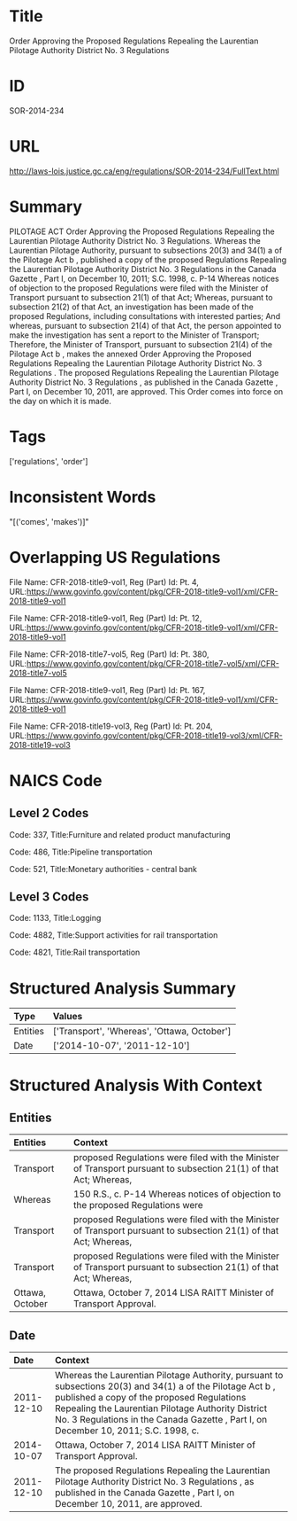 # Title
Order Approving the Proposed Regulations Repealing the Laurentian Pilotage Authority District No. 3 Regulations


# ID
SOR-2014-234

# URL
http://laws-lois.justice.gc.ca/eng/regulations/SOR-2014-234/FullText.html


# Summary
PILOTAGE ACT Order Approving the Proposed Regulations Repealing the Laurentian Pilotage Authority District No. 3 Regulations.
Whereas the Laurentian Pilotage Authority, pursuant to subsections 20(3) and 34(1) a  of the  Pilotage Act b , published a copy of the proposed  Regulations Repealing the Laurentian Pilotage Authority District No. 3 Regulations  in the  Canada Gazette , Part I, on December 10, 2011; S.C. 1998, c.
P-14 Whereas notices of objection to the proposed Regulations were filed with the Minister of Transport pursuant to subsection 21(1) of that Act; Whereas, pursuant to subsection 21(2) of that Act, an investigation has been made of the proposed Regulations, including consultations with interested parties; And whereas, pursuant to subsection 21(4) of that Act, the person appointed to make the investigation has sent a report to the Minister of Transport; Therefore, the Minister of Transport, pursuant to subsection 21(4) of the  Pilotage Act b , makes the annexed  Order Approving the Proposed Regulations Repealing the Laurentian Pilotage Authority District No. 3 Regulations .
The proposed  Regulations Repealing the Laurentian Pilotage Authority District No. 3 Regulations , as published in the  Canada Gazette , Part I, on December 10, 2011, are approved.
This Order comes into force on the day on which it is made.


# Tags
['regulations', 'order']


# Inconsistent Words
"[('comes', 'makes')]"


# Overlapping US Regulations
File Name: CFR-2018-title9-vol1, Reg (Part) Id: Pt. 4, URL:https://www.govinfo.gov/content/pkg/CFR-2018-title9-vol1/xml/CFR-2018-title9-vol1

File Name: CFR-2018-title9-vol1, Reg (Part) Id: Pt. 12, URL:https://www.govinfo.gov/content/pkg/CFR-2018-title9-vol1/xml/CFR-2018-title9-vol1

File Name: CFR-2018-title7-vol5, Reg (Part) Id: Pt. 380, URL:https://www.govinfo.gov/content/pkg/CFR-2018-title7-vol5/xml/CFR-2018-title7-vol5

File Name: CFR-2018-title9-vol1, Reg (Part) Id: Pt. 167, URL:https://www.govinfo.gov/content/pkg/CFR-2018-title9-vol1/xml/CFR-2018-title9-vol1

File Name: CFR-2018-title19-vol3, Reg (Part) Id: Pt. 204, URL:https://www.govinfo.gov/content/pkg/CFR-2018-title19-vol3/xml/CFR-2018-title19-vol3




# NAICS Code
## Level 2 Codes
Code: 337, Title:Furniture and related product manufacturing

Code: 486, Title:Pipeline transportation

Code: 521, Title:Monetary authorities - central bank




## Level 3 Codes
Code: 1133, Title:Logging

Code: 4882, Title:Support activities for rail transportation

Code: 4821, Title:Rail transportation







# Structured Analysis Summary
| Type     | Values                                      |
|:---------|:--------------------------------------------|
| Entities | ['Transport', 'Whereas', 'Ottawa, October'] |
| Date     | ['2014-10-07', '2011-12-10']                |


# Structured Analysis With Context
 


## Entities
| Entities        | Context                                                                                                           |
|:----------------|:------------------------------------------------------------------------------------------------------------------|
| Transport       | proposed Regulations were filed with the Minister of Transport pursuant to subsection 21(1) of that Act; Whereas, |
| Whereas         | 150 R.S., c. P-14  Whereas notices of objection to the proposed Regulations were                                  |
| Transport       | proposed Regulations were filed with the Minister of Transport pursuant to subsection 21(1) of that Act; Whereas, |
| Transport       | proposed Regulations were filed with the Minister of Transport pursuant to subsection 21(1) of that Act; Whereas, |
| Ottawa, October | Ottawa, October  7, 2014 LISA RAITT Minister of Transport Approval.                                               |


## Date
| Date       | Context                                                                                                                                                                                                                                                                                                   |
|:-----------|:----------------------------------------------------------------------------------------------------------------------------------------------------------------------------------------------------------------------------------------------------------------------------------------------------------|
| 2011-12-10 | Whereas the Laurentian Pilotage Authority, pursuant to subsections 20(3) and 34(1) a  of the  Pilotage Act b , published a copy of the proposed  Regulations Repealing the Laurentian Pilotage Authority District No. 3 Regulations  in the  Canada Gazette , Part I, on December 10, 2011; S.C. 1998, c. |
| 2014-10-07 | Ottawa, October 7, 2014 LISA RAITT Minister of Transport Approval.                                                                                                                                                                                                                                        |
| 2011-12-10 | The proposed  Regulations Repealing the Laurentian Pilotage Authority District No. 3 Regulations , as published in the  Canada Gazette , Part I, on December 10, 2011, are approved.                                                                                                                      |


